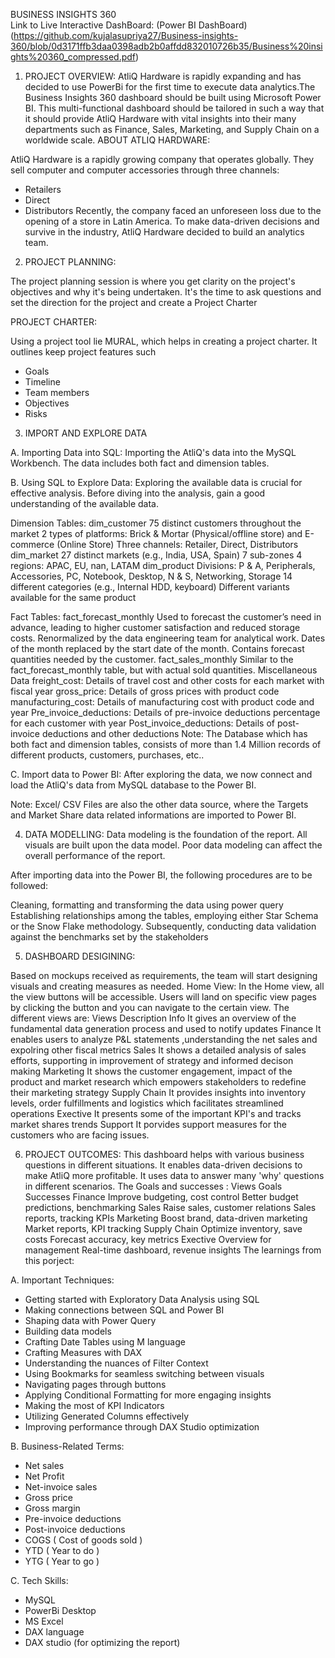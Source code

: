  BUSINESS INSIGHTS 360                                                                                                                                                                                     
                                                                                                                                                                                                        Link to Live Interactive DashBoard: (Power BI DashBoard)(https://github.com/kujalasupriya27/Business-insights-360/blob/0d3171ffb3daa0398adb2b0affdd832010726b35/Business%20insights%20360_compressed.pdf)
                                                                                                                                                                                                          
1. PROJECT OVERVIEW:
                                                                                                                                                                                                              AtliQ Hardware is rapidly expanding and has decided to use PowerBi for the first time to execute data analytics.The Business Insights 360 dashboard should be built using Microsoft Power BI. This multi-functional dashboard should be tailored in such a way that it should provide AtliQ Hardware with vital insights into their many departments such as Finance, Sales, Marketing, and Supply Chain on a worldwide scale.
                                                                                                                                                                                                             ABOUT ATLIQ HARDWARE:
                                                                                                                                                                                                       
AtliQ Hardware is a rapidly growing company that operates globally. They sell computer and computer accessories through three channels:
* Retailers
* Direct
* Distributors
Recently, the company faced an unforeseen loss due to the opening of a store in Latin America. To make data-driven decisions and survive in the industry, AtliQ Hardware decided to build an analytics team.

2. PROJECT PLANNING:
                                                                                                                                                                                                         
The project planning session is where you get clarity on the project's objectives and why it's being undertaken. It's the time to ask questions and set the direction for the project and create a Project Charter

PROJECT CHARTER:
                                                                                                                                                                                                       
Using a project tool lie MURAL, which helps in creating a project charter. It outlines keep project features such
* Goals
* Timeline
* Team members
* Objectives
* Risks
                                                                                                                                                                                                          
3. IMPORT AND EXPLORE DATA
                                                                                                                                                                                                          
A. Importing Data into SQL:
Importing the AtliQ's data into the MySQL Workbench. The data includes both fact and dimension tables.

B. Using SQL to Explore Data:
Exploring the available data is crucial for effective analysis. Before diving into the analysis, gain a good understanding of the available data.

Dimension Tables:
dim_customer
75 distinct customers throughout the market
2 types of platforms: Brick & Mortar (Physical/offline store) and E-commerce (Online Store)
Three channels: Retailer, Direct, Distributors
dim_market
27 distinct markets (e.g., India, USA, Spain)
7 sub-zones
4 regions: APAC, EU, nan, LATAM
dim_product
Divisions: P & A, Peripherals, Accessories, PC, Notebook, Desktop, N & S, Networking, Storage
14 different categories (e.g., Internal HDD, keyboard)
Different variants available for the same product
                                                                                                                                                                                                        
Fact Tables:
fact_forecast_monthly
Used to forecast the customer’s need in advance, leading to higher customer satisfaction and reduced storage costs.
Renormalized by the data engineering team for analytical work.
Dates of the month replaced by the start date of the month.
Contains forecast quantities needed by the customer.
fact_sales_monthly
Similar to the fact_forecast_monthly table, but with actual sold quantities.
Miscellaneous Data
freight_cost: Details of travel cost and other costs for each market with fiscal year
gross_price: Details of gross prices with product code
manufacturing_cost: Details of manufacturing cost with product code and year
Pre_invoice_deductions: Details of pre-invoice deductions percentage for each customer with year
Post_invoice_deductions: Details of post-invoice deductions and other deductions
Note: The Database which has both fact and dimension tables, consists of more than 1.4 Million records of different products, customers, purchases, etc..

C. Import data to Power BI:
After exploring the data, we now connect and load the AtliQ's data from MySQL database to the Power BI.

Note: Excel/ CSV Files are also the other data source, where the Targets and Market Share data related informations are imported to Power BI.

4.  DATA MODELLING:
Data modeling is the foundation of the report. All visuals are built upon the data model. Poor data modeling can affect the overall performance of the report.

After importing data into the Power BI, the following procedures are to be followed:

Cleaning, formatting and transforming the data using power query
Establishing relationships among the tables, employing either Star Schema or the Snow Flake methodology.
Subsequently, conducting data validation against the benchmarks set by the stakeholders
                                                                                                                                                                                                          
5. DASHBOARD DESIGINING:
                                                                                                                                                                                                       
Based on mockups received as requirements, the team will start designing visuals and creating measures as needed.
Home View:
In the Home view, all the view buttons will be accessible. Users will land on specific view pages by clicking the button and you can navigate to the certain view.
The different views are:
Views	Description
Info	It gives an overview of the fundamental data generation process and used to notify updates
Finance	It enables users to analyze P&L statements ,understanding the net sales and expolring other fiscal metrics
Sales	It shows a detailed analysis of sales efforts, supporting in improvement of strategy and informed decison making
Marketing	It shows the customer engagement, impact of the product and market research which empowers stakeholders to redefine their marketing strategy
Supply Chain	It provides insights into inventory levels, order fulfillments and logistics which facilitates streamlined operations
Exective	It presents some of the important KPI's and tracks market shares trends
Support	It porvides support measures for the customers who are facing issues.
                                                                                                                                                                                                          
                                                                                                                                                                                                          
6.  PROJECT OUTCOMES:
                                                                                                                                                                                                        This dashboard helps with various business questions in different situations. It enables data-driven decisions to make AtliQ more profitable. It uses data to answer many 'why' questions in different scenarios.
The Goals and successes :
Views	Goals	Successes
Finance	Improve budgeting, cost control	Better budget predictions, benchmarking
Sales	Raise sales, customer relations	Sales reports, tracking KPIs
Marketing	Boost brand, data-driven marketing	Market reports, KPI tracking
Supply Chain	Optimize inventory, save costs	Forecast accuracy, key metrics
Exective	Overview for management	Real-time dashboard, revenue insights
The learnings from this porject:

A. Important Techniques:
* Getting started with Exploratory Data Analysis using SQL
* Making connections between SQL and Power BI
* Shaping data with Power Query
* Building data models
* Crafting Date Tables using M language
* Crafting Measures with DAX
* Understanding the nuances of Filter Context
* Using Bookmarks for seamless switching between visuals
* Navigating pages through buttons
* Applying Conditional Formatting for more engaging insights
* Making the most of KPI Indicators
* Utilizing Generated Columns effectively
* Improving performance through DAX Studio optimization
                                                                                                                                                                                                          
B. Business-Related Terms:
* Net sales
* Net Profit
* Net-invoice sales
* Gross price
* Gross margin
* Pre-invoice deductions
* Post-invoice deductions
* COGS ( Cost of goods sold )
* YTD ( Year to do )
* YTG ( Year to go )
                                                                                                                                                                                                          
C. Tech Skills:
* MySQL
* PowerBi Desktop
* MS Excel
* DAX language
* DAX studio (for optimizing the report)

